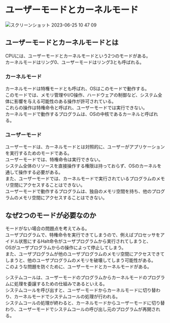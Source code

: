 # ユーザーモードとカーネルモード
![スクリーンショット 2023-06-25 10 47 09](https://github.com/junyaU/os_study_memo/assets/61627945/6c00298f-0fac-4fe6-8791-63421299f886)

## ユーザーモードとカーネルモードとは
CPUには、ユーザーモードとカーネルモードという2つのモードがある。\
カーネルモードはリング0、ユーザーモードはリング3とも呼ばれる。

### カーネルモード
カーネルモードは特権モードとも呼ばれ、OSはこのモードで動作する。\
このモードでは、メモリ管理やI/O操作、ハードウェアの制御など、システム全体に影響を与える可能性のある操作が許可されている。 \
これらの操作は特権命令と呼ばれ、ユーザーモードでは実行できない。\
カーネルモードで動作するプログラムは、OSの中核であるカーネルと呼ばれる。

### ユーザーモード 
ユーザーモードは、カーネルモードとは対照的に、ユーザーがアプリケーションを実行するためのモードである。\
ユーザーモードでは、特権命令は実行できない。\
システム全体のリソースを直接操作する権限は持っておらず、OSのカーネルを通して操作する必要がある。　\
また、ユーザーモードでは、カーネルモードで実行されているプログラムのメモリ空間にアクセスすることはできない。 \
ユーザーモードで動作するプログラムは、独自のメモリ空間を持ち、他のプログラムのメモリ空間にアクセスすることはできない。

## なぜ2つのモードが必要なのか
モードがない場合の問題点を考えてみる。\
ユーザプログラムで、特権命令を実行できてしまうので、例えばプロセッサをアイドル状態にするHalt命令がユーザプログラムから実行されてしまうと、\
OSがユーザプログラムからの操作によって停止してしまう。\
また、ユーザプログラムが他のユーザプログラムのメモリ空間にアクセスできてしまうと、他のユーザプログラムのメモリを破壊してしまう可能性がある。\
このような問題を防ぐために、ユーザーモードとカーネルモードがある。

システムコールは、ユーザーモードのプログラムからカーネルモードのプログラムに処理を委譲するための仕組みであるといえる。\
システムコールを呼び出すと、ユーザーモードからカーネルモードに切り替わり、カーネルモードでシステムコールの処理が行われる。\
システムコールの処理が終わると、カーネルモードからユーザーモードに切り替わり、ユーザーモードでシステムコールの呼び出し元のプログラムが再開される。
